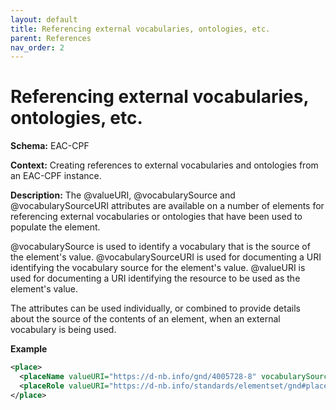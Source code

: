 ```yaml
---
layout: default
title: Referencing external vocabularies, ontologies, etc.
parent: References
nav_order: 2
---
```


# Referencing external vocabularies, ontologies, etc.

**Schema:**
EAC-CPF

**Context:**
Creating references to external vocabularies and ontologies from an EAC-CPF instance.

**Description:** 
The @valueURI, @vocabularySource and @vocabularySourceURI attributes are available on a number of elements for referencing external vocabularies or ontologies that have been used to populate the element.

@vocabularySource is used to identify a vocabulary that is the source of the element's value. @vocabularySourceURI is used for documenting a URI identifying the vocabulary source for the element's value. @valueURI is used for documenting a URI identifying the resource to be used as the element's value.

The attributes can be used individually, or combined to provide details about the source of the contents of an element, when an external vocabulary is being used.

**Example**
```xml
<place>
  <placeName valueURI="https://d-nb.info/gnd/4005728-8" vocabularySource="GND" vocabularySourceURI="https://d-nb.info/gnd/">Berlin</placeName>		
  <placeRole valueURI="https://d-nb.info/standards/elementset/gnd#placeOfBusiness" vocabularySource="GNDO" vocabularySourceURI="https://d-nb.info/standards/elementset/gnd#">Sitz</placeRole>
</place>
```
